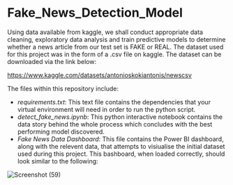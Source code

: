 # Fake_News_Detection_Model
Using data available from kaggle, we shall conduct appropriate data cleaning, exploratory data analysis and train predictive models to determine whether a news article from our test set is FAKE or REAL. The dataset used for this project was in the form of a .csv file on kaggle. The dataset can be downloaded via the link below:

https://www.kaggle.com/datasets/antonioskokiantonis/newscsv

The files within this repository include:
- *requirements.txt*: This text file contains the dependencies that your virtual environment will need in order to run the python script.
- *detect_fake_news.ipynb*: This python interactive notebook contains the data story behind the whole process which concludes with the best performing model discovered.
- *Fake News Data Dashboard*: This file contains the Power BI dashboard, along with the relevent data, that attempts to visiualise the initial dataset used during this project. This bashboard, when loaded correctly, should look similar to the following:

![Screenshot (59)](https://user-images.githubusercontent.com/116043233/212573897-76c38d55-f65a-4e5d-8abe-ef173e365295.png)
